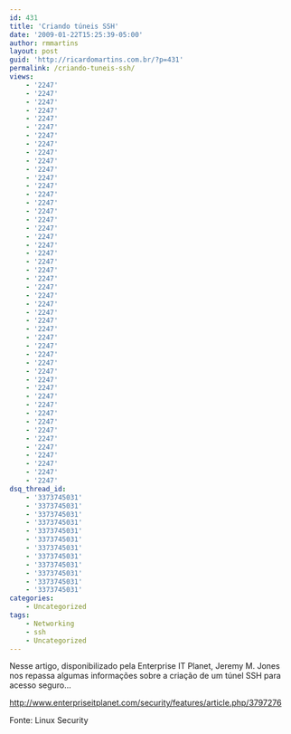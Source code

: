 ```yaml
---
id: 431
title: 'Criando túneis SSH'
date: '2009-01-22T15:25:39-05:00'
author: rmmartins
layout: post
guid: 'http://ricardomartins.com.br/?p=431'
permalink: /criando-tuneis-ssh/
views:
    - '2247'
    - '2247'
    - '2247'
    - '2247'
    - '2247'
    - '2247'
    - '2247'
    - '2247'
    - '2247'
    - '2247'
    - '2247'
    - '2247'
    - '2247'
    - '2247'
    - '2247'
    - '2247'
    - '2247'
    - '2247'
    - '2247'
    - '2247'
    - '2247'
    - '2247'
    - '2247'
    - '2247'
    - '2247'
    - '2247'
    - '2247'
    - '2247'
    - '2247'
    - '2247'
    - '2247'
    - '2247'
    - '2247'
    - '2247'
    - '2247'
    - '2247'
    - '2247'
    - '2247'
    - '2247'
    - '2247'
    - '2247'
    - '2247'
    - '2247'
    - '2247'
    - '2247'
    - '2247'
    - '2247'
    - '2247'
dsq_thread_id:
    - '3373745031'
    - '3373745031'
    - '3373745031'
    - '3373745031'
    - '3373745031'
    - '3373745031'
    - '3373745031'
    - '3373745031'
    - '3373745031'
    - '3373745031'
    - '3373745031'
    - '3373745031'
categories:
    - Uncategorized
tags:
    - Networking
    - ssh
    - Uncategorized
---
```


Nesse artigo, disponibilizado pela Enterprise IT Planet, Jeremy M. Jones nos repassa algumas informações sobre a criação de um túnel SSH para acesso seguro…

<http://www.enterpriseitplanet.com/security/features/article.php/3797276>

Fonte: Linux Security